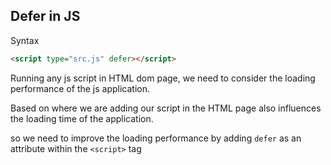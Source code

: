 ## Defer in JS

Syntax

```html
<script type="src.js" defer></script>
```

Running any js script in HTML dom page, we need to consider the loading performance of the js application.

Based on where we are adding our script in the HTML page also influences the loading time of the application.


so we need to improve the loading performance by adding `defer` as an attribute within the `<script>` tag